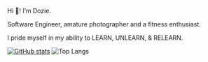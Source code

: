 Hi 👋! I’m Dozie.

Software Engineer, amature photographer and a fitness enthusiast.

I pride myself in my ability to LEARN, UNLEARN, & RELEARN.

[![GitHub stats](https://github-readme-stats.vercel.app/api?username=codagott)](https://github.com/anuraghazra/github-readme-stats)                      ![Top Langs](https://github-readme-stats.vercel.app/api/top-langs/?username=codagott&hide_progress=true)


